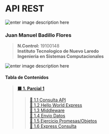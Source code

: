 # API REST
![enter image description here](https://i.imgur.com/gU9NRHL.png)
 ###  **Juan Manuel Badillo Flores**

>    **N.Control:** 19100148 \
>    **Instituto Tecnologico de Nuevo Laredo**\
>    **Ingenieria en Sistemas Computacionales**

![enter image description here](https://i.imgur.com/9KxHyxj.png)
 ####  **Tabla de Contenidos**
>    **[🟦 1. Parcial 1](https://github.com/JuanBadillo/API-REST/tree/main/Parcial1/)** 
>>    [🔵 1.1 Consulta API](https://github.com/JuanBadillo/API-REST/tree/main/Parcial1/ConsultaApi)\
>>    [🔵 1.2 Hello World Express](https://github.com/JuanBadillo/API-REST/tree/main/Parcial1)\
>>    [🔵 1.3 Middleware](https://github.com/JuanBadillo/API-REST/tree/main/Parcial1/Express)\
>>    [🔵 1.4 Envio Datos](https://github.com/JuanBadillo/API-REST/tree/main/Parcial1/ServidorExpressEnvioDatos)\
>>    [🔵 1.5 Ejercicio Promesas/Objetos](https://github.com/JuanBadillo/API-REST/tree/main/Parcial1)\
>>    [🔵 1.6 Express Consulta](https://github.com/JuanBadillo/API-REST/tree/main/Parcial1/ServidorExpressDB)
